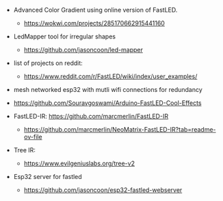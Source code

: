   * Advanced Color Gradient using online version of FastLED.
    * https://wokwi.com/projects/285170662915441160
  * LedMapper tool for irregular shapes
    * https://github.com/jasoncoon/led-mapper
  * list of projects on reddit:
    * https://www.reddit.com/r/FastLED/wiki/index/user_examples/
  * mesh networked esp32 with mutli wifi connections for redundancy

  * https://github.com/Souravgoswami/Arduino-FastLED-Cool-Effects
  * FastLED-IR: https://github.com/marcmerlin/FastLED-IR
    * https://github.com/marcmerlin/NeoMatrix-FastLED-IR?tab=readme-ov-file

  * Tree IR:
    * https://www.evilgeniuslabs.org/tree-v2

  * Esp32 server for fastled
    * https://github.com/jasoncoon/esp32-fastled-webserver
